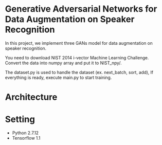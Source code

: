 # Generative Adversarial Networks for Data Augmentation on Speaker Recognition
In this project, we implement three GANs model for data augmentation on speaker recognition.

You need to download NIST 2014 i-vector Machine Learning Challenge. Convert the data into numpy array and put it to NIST_npy/.

The dataset.py is used to handle the dataset  (ex. next_batch, sort, add), If everything is ready, execute main.py to start training.


# Architecture


# Setting
- Python 2.7.12
- Tensorflow 1.1
